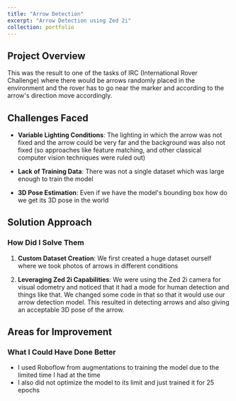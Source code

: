 ```yaml
---
title: "Arrow Detection"
excerpt: "Arrow Detection using Zed 2i"
collection: portfolio
---
```

## Project Overview

This was the result to one of the tasks of IRC (International Rover Challenge) where there would be arrows randomly placed in the environment and the rover has to go near the marker and according to the arrow's direction move accordingly.

## Challenges Faced

- **Variable Lighting Conditions**: The lighting in which the arrow was not fixed and the arrow could be very far and the background was also not fixed (so approaches like feature matching, and other classical computer vision techniques were ruled out)

- **Lack of Training Data**: There was not a single dataset which was large enough to train the model

- **3D Pose Estimation**: Even if we have the model's bounding box how do we get its 3D pose in the world

## Solution Approach

### How Did I Solve Them

1. **Custom Dataset Creation**: We first created a huge dataset ourself where we took photos of arrows in different conditions

2. **Leveraging Zed 2i Capabilities**: We were using the Zed 2i camera for visual odometry and noticed that it had a mode for human detection and things like that. We changed some code in that so that it would use our arrow detection model. This resulted in detecting arrows and also giving an acceptable 3D pose of the arrow.

## Areas for Improvement

### What I Could Have Done Better

- I used Roboflow from augmentations to training the model due to the limited time I had at the time
- I also did not optimize the model to its limit and just trained it for 25 epochs




